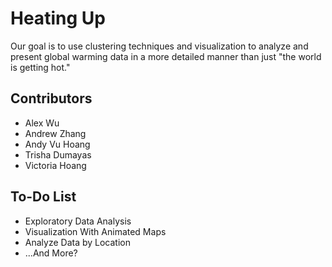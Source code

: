 # Heating Up

Our goal is to use clustering techniques and visualization to analyze and present global warming data in a more detailed manner than just "the world is getting hot."

## Contributors

+ Alex Wu
+ Andrew Zhang
+ Andy Vu Hoang
+ Trisha Dumayas
+ Victoria Hoang

## To-Do List

+ Exploratory Data Analysis
+ Visualization With Animated Maps
+ Analyze Data by Location
+ ...And More?

